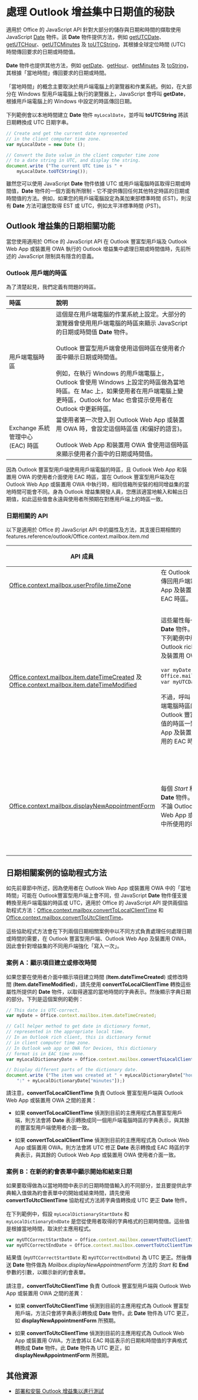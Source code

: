 
# 處理 Outlook 增益集中日期值的秘訣

適用於 Office 的 JavaScript API 針對大部分的儲存與日期和時間的擷取使用 JavaScript [Date](http://www.w3schools.com/jsref/jsref_obj_date.asp) 物件。該 **Date** 物件提供方法，例如 [getUTCDate](http://www.w3schools.com/jsref/jsref_getutcdate.asp)、[getUTCHour](http://www.w3schools.com/jsref/jsref_getutchours.asp)、[getUTCMinutes](http://www.w3schools.com/jsref/jsref_getutcminutes.asp) 及 [toUTCString](http://www.w3schools.com/jsref/jsref_toutcstring.asp)，其根據全球定位時間 (UTC) 時間傳回要求的日期或時間值。<br/><br/>
**Date** 物件也提供其他方法，例如 [getDate](http://www.w3schools.com/jsref/jsref_getutcdate.asp)、[getHour](http://www.w3schools.com/jsref/jsref_getutchours.asp)、[getMinutes](http://www.w3schools.com/jsref/jsref_getminutes.asp) 及 [toString](http://www.w3schools.com/jsref/jsref_tostring_date.asp)，其根據「當地時間」傳回要求的日期或時間。<br/><br/>「當地時間」的概念主要取決於用戶端電腦上的瀏覽器和作業系統。例如，在大部分在 Windows 型用戶端電腦上執行的瀏覽器上，JavaScript 會呼叫 **getDate**，根據用戶端電腦上的 Windows 中設定的時區傳回日期。<br/><br/>
下列範例會以本地時間建立 **Date** 物件 <code>myLocalDate</code>，並呼叫 **toUTCString** 將該日期轉換成 UTC 日期字串。




```js
// Create and get the current date represented 
// in the client computer time zone.
var myLocalDate = new Date (); 

// Convert the Date value in the client computer time zone
// to a date string in UTC, and display the string.
document.write ("The current UTC time is " + 
    myLocalDate.toUTCString());
```

雖然您可以使用 JavaScript  **Date** 物件依據 UTC 或用戶端電腦時區取得日期或時間值，**Date** 物件的一個方面有所限制 - 它不提供傳回任何其他特定時區的日期或時間值的方法。例如，如果您的用戶端電腦設定為美加東部標準時間 (EST)，則沒有 **Date** 方法可讓您取得 EST 或 UTC，例如太平洋標準時間 (PST)。


## Outlook 增益集的日期相關功能


當您使用適用於 Office 的 JavaScript API 在 Outlook 豐富型用戶端及 Outlook Web App 或裝置用 OWA 執行的 Outlook 增益集中處理日期或時間值時，先前所述的 JavaScript 限制具有隱含的意義。


### Outlook 用戶端的時區

為了清楚起見，我們定義有問題的時區。



|**時區**|**說明**|
|:-----|:-----|
|用戶端電腦時區|這個是在用戶端電腦的作業系統上設定。大部分的瀏覽器會使用用戶端電腦的時區來顯示 JavaScript 的日期或時間值 **Date** 物件。<br/><br/>Outlook 豐富型用戶端會使用這個時區在使用者介面中顯示日期或時間值。 <br/><br/>例如，在執行 Windows 的用戶端電腦上，Outlook 會使用 Windows 上設定的時區做為當地時區。在 Mac 上，如果使用者在用戶端電腦上變更時區，Outlook for Mac 也會提示使用者在 Outlook 中更新時區。|
|Exchange 系統管理中心 (EAC) 時區|當使用者第一次登入到 Outlook Web App 或裝置用 OWA 時，會設定這個時區值 (和偏好的語言)。 <br/><br/>Outlook Web App 和裝置用 OWA 會使用這個時區來顯示使用者介面中的日期或時間值。|
因為 Outlook 豐富型用戶端使用用戶端電腦的時區，且 Outlook Web App 和裝置用 OWA 的使用者介面使用 EAC 時區，當在 Outlook 豐富型用戶端及在 Outlook Web App 或裝置用 OWA 中執行時，相同信箱所安裝的相同增益集的當地時間可能會不同。身為 Outlook 增益集開發人員，您應該適當地輸入和輸出日期值，如此這些值會永遠與使用者所預期在對應用戶端上的時區一致。


### 日期相關的 API

以下是適用於 Office 的 JavaScript API 中的屬性及方法，其支援日期相關的 features.reference/outlook/Office.context.mailbox.item.md



**API 成員**|**時區表示**|**Outlook 豐富型用戶端中的範例**|**Outlook Web App 或裝置用 OWA 中的範例**
--------------|----------------------------|-------------------------------------|-------------------------------------------------
[Office.context.mailbox.userProfile.timeZone](../../reference/outlook/Office.context.mailbox.userProfile.md)|在 Outlook 豐富型用戶端中，這個屬性會傳回用戶端電腦的時區。在 Outlook Web App 及裝置用 OWA 中，這個屬性會傳回 EAC 時區。 |EST|PST
[Office.context.mailbox.item.dateTimeCreated](../../reference/outlook/Office.context.mailbox.item.md) 及 [Office.context.mailbox.item.dateTimeModified](../../reference/outlook/Office.context.mailbox.item.md)|這些屬性每一個都會傳回 JavaScript  **Date** 物件。此 **Date** 值是 UTC 更正，如下列範例中所顯示 - `myUTCDate` 在 Outlook rich client、Outlook Web App 及裝置用 OWA 中具有相同的值。<br/><br/>`var myDate = Office.mailbox.item.dateTimeCreated;`<br/>`var myUTCDate = myDate.getUTCDate;`<br/><br/>不過，呼叫 `myDate.getDate` 會傳回用戶端電腦時區的日期值，其會與用來顯示 Outlook 豐富型用戶端介面中的日期時間值的時區一致，但可能與 Outlook Web App 及裝置用 OWA 在其使用者介面中使用的 EAC 時區不同。|如果項目在 9am UTC 建立：<br/><br/>`Office.mailbox.item.`<br/>`dateTimeCreated.getHours` 傳回 4am EST.<br/><br/>如果項目在 11am UTC 修改：<br/><br/>`Office.mailbox.item.`<br/>`dateTimeModified.getHours` 傳回 6am EST。|如果項目建立時間為 9am UTC：<br/><br/>`Office.mailbox.item.`</br>`dateTimeCreated.getHours` 傳回 4am EST.<br/><br/>如果項目在 11am UTC 修改：<br/><br/>`Office.mailbox.item.`</br>`dateTimeModified.getHours` 傳回 6am EST。<br/><br/>請注意，如果您想要在使用者介面中顯示建立或修改時間，您要先將時間轉換成與其他使用者介面的一致的 PST。
[Office.context.mailbox.displayNewAppointmentForm](../../reference/outlook/Office.context.mailbox.md)|每個 _Start_ 和 _End_ 參數需要 JavaScript **Date** 物件。這些引數應該是 UTC 更正，不論 Outlook 豐富型用戶端、Outlook Web App 或裝置用 OWA 的使用者介面中所使用的時區為何。|如果約會表單的開始和結束時間是 9am UTC 及 11am UTC，則您應該確保 `start` 和 `end` 引數是 UTC 更正，這表示︰<br/><br/><ul><li>`start.getUTCHours` 傳回 9am UTC</li><li>`end.getUTCHours` 傳回 11am UTC</li></ul>|如果約會表單的開始和結束時間是 9am UTC 及 11am UTC，則您應該確保 `start` 和 `end` 引數是 UTC 更正，這表示︰<br/><br/><ul><li>`start.getUTCHours` 傳回 9am UTC</li><li>`end.getUTCHours` 傳回 11am UTC</li></ul>

## 日期相關案例的協助程式方法


如先前章節中所述，因為使用者在 Outlook Web App 或裝置用 OWA 中的「當地時間」可能在 Outlook豐富型用戶端上會不同，但 JavaScript **Date** 物件僅支援轉換至用戶端電腦的時區或 UTC，適用於 Office 的 JavaScript API 提供兩個協助程式方法：[Office.context.mailbox.convertToLocalClientTime](../../reference/outlook/Office.context.mailbox.md) 和 [Office.context.mailbox.convertToUtcClientTime](../../reference/outlook/Office.context.mailbox.md)。 <br/><br/>
這些協助程式方法會在下列兩個日期相關案例中以不同方式負責處理任何處理日期或時間的需要，在 Outlook 豐富型用戶端、Outlook Web App 及裝置用 OWA，因此會針對增益集的不同用戶端強化「寫入一次」。


### 案例 A：顯示項目建立或修改時間

如果您要在使用者介面中顯示項目建立時間 (**Item.dateTimeCreated**) 或修改時間 (**Item.dateTimeModified**)，請先使用 **convertToLocalClientTime** 轉換這些屬性所提供的 **Date** 物件，以取得適當的當地時間的字典表示。然後顯示字典日期的部分。下列是這個案例的範例：


```js
// This date is UTC-correct.
var myDate = Office.context.mailbox.item.dateTimeCreated;

// Call helper method to get date in dictionary format, 
// represented in the appropriate local time.
// In an Outlook rich client, this is dictionary format 
// in client computer time zone.
// In Outlook web app or OWA for Devices, this dictionary 
// format is in EAC time zone.
var myLocalDictionaryDate = Office.context.mailbox.convertToLocalClientTime(myDate);

// Display different parts of the dictionary date.
document.write ("The item was created at " + myLocalDictionaryDate["hours"] + 
    ":" + myLocalDictionaryDate["minutes"]);)
```

請注意，**convertToLocalClientTime** 負責 Outlook 豐富型用戶端與 Outlook Web App 或裝置用 OWA 之間的差異：


- 如果 **convertToLocalClientTime** 偵測到目前的主應用程式為豐富型用戶端，則方法會將 **Date** 表示轉換成同一個用戶端電腦時區的字典表示，與其餘的豐富型用戶端使用者介面一致。
    
- 如果 **convertToLocalClientTime** 偵測到目前的主應用程式為 Outlook Web App 或裝置用 OWA，則方法會將 UTC 修正 **Date** 表示轉換成 EAC 時區的字典表示，與其餘的 Outlook Web App 或裝置用 OWA 使用者介面一致。
    

### 案例 B：在新的約會表單中顯示開始和結束日期

如果要取得做為以當地時間中表示的日期時間值輸入的不同部分，並且要提供此字典輸入值做為約會表單中的開始或結束時間，請先使用 **convertToUtcClientTime** 協助程式方法將字典值轉換成 UTC 更正 **Date** 物件。<br/><br/>在下列範例中，假設 `myLocalDictionaryStartDate` 和 `myLocalDictionaryEndDate` 是您從使用者取得的字典格式的日期時間值。這些值是根據當地時間，取決於主應用程式。

```js
var myUTCCorrectStartDate = Office.context.mailbox.convertToUtcClientTime(myLocalDictionaryStartDate);
var myUTCCorrectEndDate = Office.context.mailbox.convertToUtcClientTime(myLocalDictionaryEndDate);

```

結果值 (`myUTCCorrectStartDate` 和 `myUTCCorrectEndDate`) 為 UTC 更正。然後傳送 **Date** 物件做為 _Mailbox.displayNewAppointmentForm_ 方法的 _Start_ 和 **End** 參數的引數，以顯示新的約會表單。<br/><br/>
請注意，**convertToUtcClientTime** 負責 Outlook 豐富型用戶端與 Outlook Web App 或裝置用 OWA 之間的差異：


- 如果 **convertToUtcClientTime** 偵測到目前的主應用程式為 Outlook 豐富型用戶端，方法只會將字典表示轉換成 **Date** 物件。此 **Date** 物件為 UTC 更正，如 **displayNewAppointmentForm** 所預期。
    
- 如果 **convertToUtcClientTime** 偵測到目前的主應用程式為 Outlook Web App 或裝置用 OWA，方法會將以 EAC 時區表示的日期和時間值的字典格式轉換成 **Date** 物件。此 **Date** 物件為 UTC 更正，如 **displayNewAppointmentForm** 所預期。
    

## 其他資源



- [部署和安裝 Outlook 增益集以進行測試](../outlook/testing-and-tips.md)
    


